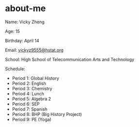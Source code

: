 # about-me
 Name: Vicky Zheng
 
 Age: 15
 
 Birthday: April 14 
 
 Email: vickyz9555@hstat.org

 School: High School of Telecommunication Arts and Technology
 
 Schedule: 

 * Period 1: Global History
 * Period 2: English
 * Period 3: Chemistry
 * Period 4: Lunch
 * Period 5: Algebra 2
 * Period 6: SEP
 * Period 7: Spanish
 * Period 8: BHP (Big History Project)
 * Period 9: PE (Yoga)

